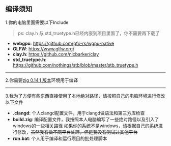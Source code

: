 ## 编译须知
1.你的电脑里面需要以下Include
> ps: clay.h 与 std_truetype.h已经内嵌到项目里面了，你不需要再下载了
 - **webgpu**: https://github.com/gfx-rs/wgpu-native
 - **GLFW**: https://www.glfw.org/
 - **clay.h**: https://github.com/nicbarker/clay
 - **std_truetype.h**: https://github.com/nothings/stb/blob/master/stb_truetype.h

---

2.你需要[zig 0.14.1 版本](https://ziglang.org/download/)环境用于编译

---

3.我为了方便有些东西直接使用了本地绝对路径，请按照自己的电脑环境进行修改以下文件
 - **.clangd**: 个人clangd配置文件，用于clangd做语法和第三方库检查
 - **build.zig**: 编译配置文件，我按照本人电脑编写了一些绝对路径以及引入了windows的一些相关路径
    如果你的系统不是windows，请根据自己的系统进行修改，~~虽然我有做不同平台处理，但是我没有测试过其他平台~~
 - **run.bat**: 个人用于编译和运行项目的批处理脚本